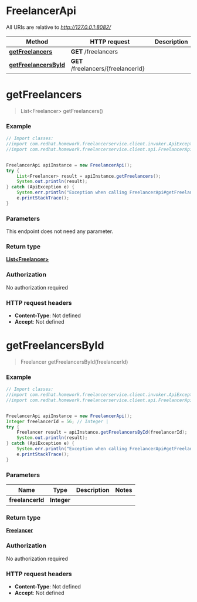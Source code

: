 # FreelancerApi

All URIs are relative to *http://127.0.0.1:8082/*

Method | HTTP request | Description
------------- | ------------- | -------------
[**getFreelancers**](FreelancerApi.md#getFreelancers) | **GET** /freelancers | 
[**getFreelancersById**](FreelancerApi.md#getFreelancersById) | **GET** /freelancers/{freelancerId} | 


<a name="getFreelancers"></a>
# **getFreelancers**
> List&lt;Freelancer&gt; getFreelancers()



### Example
```java
// Import classes:
//import com.redhat.homework.freelancerservice.client.invoker.ApiException;
//import com.redhat.homework.freelancerservice.client.api.FreelancerApi;


FreelancerApi apiInstance = new FreelancerApi();
try {
    List<Freelancer> result = apiInstance.getFreelancers();
    System.out.println(result);
} catch (ApiException e) {
    System.err.println("Exception when calling FreelancerApi#getFreelancers");
    e.printStackTrace();
}
```

### Parameters
This endpoint does not need any parameter.

### Return type

[**List&lt;Freelancer&gt;**](Freelancer.md)

### Authorization

No authorization required

### HTTP request headers

 - **Content-Type**: Not defined
 - **Accept**: Not defined

<a name="getFreelancersById"></a>
# **getFreelancersById**
> Freelancer getFreelancersById(freelancerId)



### Example
```java
// Import classes:
//import com.redhat.homework.freelancerservice.client.invoker.ApiException;
//import com.redhat.homework.freelancerservice.client.api.FreelancerApi;


FreelancerApi apiInstance = new FreelancerApi();
Integer freelancerId = 56; // Integer | 
try {
    Freelancer result = apiInstance.getFreelancersById(freelancerId);
    System.out.println(result);
} catch (ApiException e) {
    System.err.println("Exception when calling FreelancerApi#getFreelancersById");
    e.printStackTrace();
}
```

### Parameters

Name | Type | Description  | Notes
------------- | ------------- | ------------- | -------------
 **freelancerId** | **Integer**|  |

### Return type

[**Freelancer**](Freelancer.md)

### Authorization

No authorization required

### HTTP request headers

 - **Content-Type**: Not defined
 - **Accept**: Not defined

